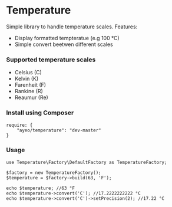 Temperature
===========

Simple library to handle temperature scales. Features:
* Display formatted tempteratue (e.g 100 °C)
* Simple convert beetwen different scales

### Supported temperature scales
* Celsius (C)
* Kelvin (K)
* Farenheit (F)
* Rankine (R)
* Reaumur (Re)

### Install using Composer
```
require: {
	"ayeo/temperature": "dev-master"
}
```

### Usage
```
use Temperature\Factory\DefaultFactory as TemperatureFactory;

$factory = new TemperatureFactory();
$temperature = $factory->build(63, 'F');

echo $temperature; //63 °F
echo $temperature->convert('C'); //17.2222222222 °C
echo $temperature->convert('C')->setPrecision(2); //17.22 °C
```

